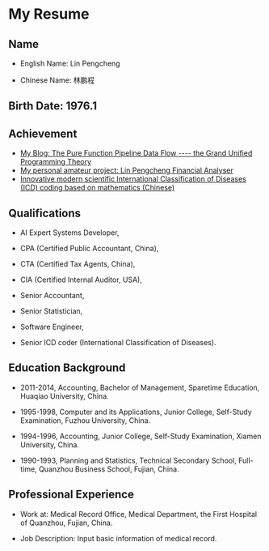 # My Resume

## Name

- English Name: Lin Pengcheng 

- Chinese Name: 林鹏程

## Birth Date: 1976.1

## Achievement

- [My Blog: The Pure Function Pipeline Data Flow ---- the Grand Unified Programming Theory](https://github.com/linpengcheng/PurefunctionPipelineDataflow)
- [My personal amateur project: Lin Pengcheng Financial Analyser](https://github.com/linpengcheng/fa)
- [Innovative modern scientific International Classification of Diseases (ICD) coding based on mathematics (Chinese)](https://github.com/linpengcheng/icd10faq)

## Qualifications

* AI Expert Systems Developer, 

* CPA (Certified Public Accountant, China), 

* CTA (Certified Tax Agents, China),

* CIA (Certified Internal Auditor, USA), 

* Senior Accountant,

* Senior Statistician, 

* Software Engineer,

* Senior ICD coder (International Classification of Diseases).

## Education Background

* 2011-2014, Accounting, Bachelor of Management, Sparetime Education, Huaqiao University, China. 

* 1995-1998, Computer and its Applications, Junior College, Self-Study Examination, Fuzhou University, China. 

* 1994-1996, Accounting, Junior College, Self-Study Examination, Xiamen University,  China.

* 1990-1993, Planning and Statistics, Technical Secondary School, Full-time, Quanzhou Business School, Fujian, China. 

## Professional Experience

* Work at: Medical Record Office, Medical Department, the First Hospital of Quanzhou, Fujian, China. 

* Job Description: Input basic information of medical record.
